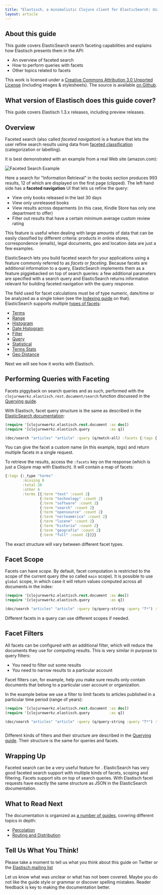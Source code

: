 ```yaml
---
title: "Elastisch, a minimalistic Clojure client for ElasticSearch: Using ElasticSearch Facets with Elastisch and Clojure"
layout: article
---
```


## About this guide

This guide covers ElasticSearch search faceting capabilities and explains how Elastisch presents them in the API:

 * An overview of faceted search
 * How to perform queries with facets
 * Other topics related to facets

This work is licensed under a <a rel="license" href="http://creativecommons.org/licenses/by/3.0/">Creative Commons Attribution 3.0 Unported License</a> (including images & stylesheets). The source is available [on Github](https://github.com/clojurewerkz/elastisch.docs).


## What version of Elastisch does this guide cover?

This guide covers Elastisch 1.3.x releases, including preview releases.



## Overview

Faceted search (also called *faceted navigation*) is a feature that lets the user refine search results using data from [faceted classification](http://en.wikipedia.org/wiki/Faceted_classification)
(categorization or labelling).

It is best demonstrated with an example from a real Web site (amazon.com):

![Faceted Search Example](https://img.skitch.com/20120831-crq5j2ea2yyawbgmgrx7bcjkyx.jpg)

Here a search for "Information Retrieval" in the books section produces 993 results, 12 of which are displayed on the first page (clipped). The left hand side
has a **faceted navigation** UI that lets us refine the query:

 * View only books released in the last 30 days
 * View only unreleased books
 * View results across deparments (in this case, Kindle Store has only one department to offer)
 * Filter out results that have a certain minimum average custom review rating

This feature is useful when dealing with large amounts of data that can be easily classified by different criteria: products in online stores,
correspondence (emails), legal documents, geo and location data are just a few examples.

ElasticSearch lets you build faceted search for your applications using a feature commonly referred to as *facets* or *faceting*. Because facets are
additional information to a query, ElasticSearch implements them as a feature piggiebacked on top of search queries: a few additional parameters are
specified with a search query and ElasticSearch returns information relevant for building faceted navigation with the query response.

The field used for facet calculations must be of type numeric, date/time or be analyzed as a single token (see the [Indexing guide](/articles/indexing.html) on that).
ElasticSearch supports multiple [types of facets](http://www.elasticsearch.org/guide/reference/api/search/facets/):

 * [Terms](http://www.elasticsearch.org/guide/en/elasticsearch/reference/current/search-facets-terms-facet.html)
 * [Range](http://www.elasticsearch.org/guide/en/elasticsearch/reference/current/search-facets-range-facet.html)
 * [Histogram](http://www.elasticsearch.org/guide/en/elasticsearch/reference/current/search-facets-histogram-facet.html)
 * [Date Histogram](http://www.elasticsearch.org/guide/en/elasticsearch/reference/current/search-facets-date-histogram-facet.html)
 * [Filter](http://www.elasticsearch.org/guide/en/elasticsearch/reference/current/search-facets-filter-facet.html)
 * [Query](http://www.elasticsearch.org/guide/en/elasticsearch/reference/current/search-facets-query-facet.html)
 * [Statistical](http://www.elasticsearch.org/guide/en/elasticsearch/reference/current/search-facets-statistical-facet.html)
 * [Terms Stats](http://www.elasticsearch.org/guide/en/elasticsearch/reference/current/search-facets-terms-stats-facet.html)
 * [Geo Distance](http://www.elasticsearch.org/guide/en/elasticsearch/reference/current/search-facets-geo-distance-facet.html)

Next we will see how it works with Elastisch.


## Performing Queries with Faceting

Facets piggyback on search queries and as such, performed with the `clojurewerkz.elastisch.rest.document/search` function discussed in the [Querying guide](/articles/querying.html).

With Elastisch, facet query structure is the same as described in the [ElasticSearch documentation](http://www.elasticsearch.org/guide/reference/api/search/facets/):

``` clojure
(require '[clojurewerkz.elastisch.rest.document :as doc])
(require '[clojurewerkz.elastisch.query         :as q])

(doc/search "articles" "article" :query (q/match-all) :facets {:tags {:terms {:field :tags}}})
```

You can give the facet a custom name (in this example, *tags*) and return multiple facets in a single request.

To retrieve the results, access the `:facets` key on the response (which is just a Clojure map with Elastisch). It will contain a
map of facets:

``` clojure
{:tags {:_type "terms"
        :missing 0
        :total 26
        :other 6
        :terms [{:term "text" :count 2}
                {:term "technology" :count 2}
                {:term "software" :count 2}
                {:term "search" :count 2}
                {:term "opensource" :count 2}
                {:term "norteamérica" :count 2}
                {:term "lucene" :count 2}
                {:term "historia" :count 2}
                {:term "geografía" :count 2}
                {:term "full" :count 2}]}}
```

The exact structure will vary between different facet types.


## Facet Scope

Facets can have *scope*. By default, facet computation is restricted to the scope of the current query (the so called `main` scope). It is possible to
use `global` scope, in which case it will return values computed across all documents in the index:

``` clojure
(require '[clojurewerkz.elastisch.rest.document :as doc])
(require '[clojurewerkz.elastisch.query         :as q])

(doc/search "articles" "article" :query (q/query-string :query "T*") :facets {:tags {:terms {:field :tags} :global true}})
```

Different facets in a query can use different scopes if needed.


## Facet Filters

All facets can be configured with an additional filter, which will reduce the documents they use for computing results. This
is very similar in purpose to query filters:

 * You need to filter out some results
 * You need to narrow results to a particular account

Facet filters can, for example, help you make sure results only contain documents that belong to a particular user account
or organization.

In the example below we use a filter to limit facets to articles published in a particular time period (range of years):

``` clojure
(require '[clojurewerkz.elastisch.rest.document :as doc])
(require '[clojurewerkz.elastisch.query         :as q])

(doc/search "articles" "article" :query (q/query-string :query "T*") :facets {:tags {:terms {:field :tags}
                                                                                     :facet_filter {:range {:year {:from 1990 :to 2012}}}}})
```

Different kinds of filters and  their structure are described in the [Querying guide](/articles/querying.html). Their structure is the same
for queries and facets.


## Wrapping Up

Faceted search can be a very useful feature for . ElasticSearch has very good faceted search support with multiple kinds of facets, scoping and filtering.
Facets support sits on top of search queries. With Elastisch facet requests have exactly the same structure as JSON in the ElasticSearch documentation.


## What to Read Next

The documentation is organized as [a number of guides](/articles/guides.html), covering different topics in depth:

 * [Percolation](/articles/percolation.html)
 * [Routing and Distribution](/articles/distribution.html)



## Tell Us What You Think!

Please take a moment to tell us what you think about this guide on
Twitter or the [Elastisch mailing
list](https://groups.google.com/forum/#!forum/clojure-elasticsearch)

Let us know what was unclear or what has not been covered. Maybe you
do not like the guide style or grammar or discover spelling
mistakes. Reader feedback is key to making the documentation better.
